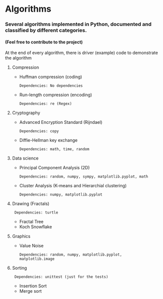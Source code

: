 # Algorithms
### Several algorithms implemented in Python, documented and classified by different categories.
#### (Feel free to contribute to the project)

At the end of every algorithm, there is driver (example) code to demonstrate the algorithm

1. Compression

      - Huffman compression (coding)

            Dependencies: No dependencies

      - Run-length compression (encoding) 

            Dependencies: re (Regex)

2. Cryptography 

      - Advanced Encryption Standard (Rijndael)

            Dependencies: copy

      - Diffie-Hellman key exchange

            Dependencies: math, time, random

3. Data science

      - Principal Component Analysis (2D)

            Dependencies: random, numpy, sympy, matplotlib.pyplot, math

      - Cluster Analysis (K-means and Hierarchial clustering)

            Dependencies: numpy, matplotlib.pyplot

4. Drawing (Fractals)

        Dependencies: turtle

      - Fractal Tree
      - Koch Snowflake

5. Graphics

      - Value Noise

            Dependencies: random, numpy, matplotlib.pyplot, matplotlib.image

6. Sorting

        Dependencies: unittest (just for the tests)

      - Insertion Sort
      - Merge sort

